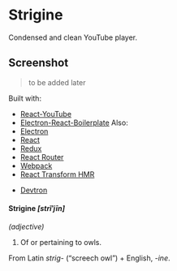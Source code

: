 # Strigine

Condensed and clean YouTube player.

## Screenshot

>to be added later

Built with:
- [React-YouTube](https://github.com/troybetz/react-youtube)
- [Electron-React-Boilerplate](https://github.com/chentsulin/electron-react-boilerplate)
Also:
- [Electron](http://electron.atom.io/) 
- [React](https://facebook.github.io/react/)
- [Redux](https://github.com/reactjs/redux)
- [React Router](https://github.com/reactjs/react-router)
- [Webpack](http://webpack.github.io/docs/)
- [React Transform HMR](https://github.com/gaearon/react-transform-hmr) 
* [Devtron](https://github.com/electron/devtron)

#### Strigine *[strĭʹjīn]*  
*(adjective)*  
1. Of or pertaining to owls.  

From Latin *strig*- (“screech owl”) + English, *-ine*.
